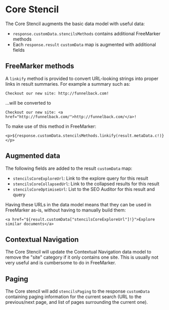 # Core Stencil

The Core Stencil augments the basic data model with useful data:

* `response.customData.stencilsMethods` contains additional FreeMarker methods
* Each `response.result` `customData` map is augmented with additional fields

## FreeMarker methods

A `linkify` method is provided to convert URL-looking strings into proper links in result summaries. For example a summary such as:

```
Checkout our new site: http://funnelback.com!
```

...will be converted to

```
Checkout our new site: <a href="http://funnelback.com/">http://funnelback.com/</a>!
```

To make use of this method in FreeMarker:

```
<p>${response.customData.stencilsMethods.linkify(result.metaData.c!)}</p>
```

## Augmented data

The following fields are added to the result `customData` map:

* `stencilsCoreExploreUrl`: Link to the explore query for this result
* `stencilsCoreCollapsedUrl`: Link to the collapsed results for this result
* `stencilsCoreOptimiseUrl`: List to the SEO Auditor for this result and query

Having these URLs in the data model means that they can be used in FreeMarker as-is, without having to manually build them:

```
<a href="${result.customData["stencilsCoreExploreUrl"]!}">Explore similar documents</a>
```

## Contextual Navigation

The Core Stencil will update the Contextual Navigation data model to remove the "site" category if it only contains one site.
This is usually not very useful and is cumbersome to do in FreeMarker.

## Paging

The Core stencil will add `stencilsPaging` to the response `customData` containing paging information for the current search
(URL to the previous/next page, and list of pages surrounding the current one).